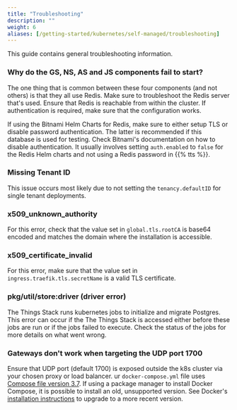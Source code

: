 ```yaml
---
title: "Troubleshooting"
description: ""
weight: 6
aliases: [/getting-started/kubernetes/self-managed/troubleshooting]
---
```


This guide contains general troubleshooting information.

<!--more-->

### Why do the GS, NS, AS and JS components fail to start?

The one thing that is common between these four components (and not others) is that they all use Redis. Make sure to troubleshoot the Redis server that's used. Ensure that Redis is reachable from within the cluster. If authentication is required, make sure that the configuration works.

If using the Bitnami Helm Charts for Redis, make sure to either setup TLS or disable password authentication. The latter is recommended if this database is used for testing. Check Bitnami's documentation on how to disable authentication. It usually involves setting `auth.enabled` to `false` for the Redis Helm charts and not using a Redis password in {{% tts %}}.

### Missing Tenant ID

This issue occurs most likely due to not setting the `tenancy.defaultID` for single tenant deployments.

### x509_unknown_authority

For this error, check that the value set in `global.tls.rootCA` is base64 encoded and matches the domain where the installation is accessible.

### x509_certificate_invalid

For this error, make sure that the value set in `ingress.traefik.tls.secretName` is a valid TLS certificate.

### pkg/util/store:driver (driver error)

The Things Stack runs kubernetes jobs to initialize and migrate Postgres. This error can occur if the The Things Stack is accessed either before these jobs are run or if the jobs failed to execute. Check the status of the jobs for more details on what went wrong.

### Gateways don't work when targeting the UDP port 1700

Ensure that UDP port (default 1700) is exposed outside the k8s cluster via your chosen proxy or load balancer.
ur `docker-compose.yml` file uses [Compose file version 3.7](https://docs.docker.com/compose/compose-file/). If using a package manager to install Docker Compose, it is possible to install an old, unsupported version. See Docker's [installation instructions](https://docs.docker.com/compose/install/) to upgrade to a more recent version.
